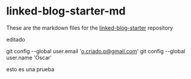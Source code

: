 # linked-blog-starter-md
These are the markdown files for the [linked-blog-starter](https://github.com/matthewwong525/linked-blog-starter) repository

editado

git config --global user.email 'o.criado.p@gmail.com'
git config --global user.name 'Oscar'


esto es una prueba
